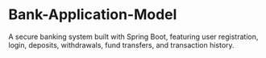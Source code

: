 # Bank-Application-Model
A secure banking system built with Spring Boot, featuring user registration, login, deposits, withdrawals, fund transfers, and transaction history.
